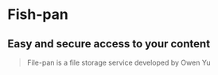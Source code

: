 # Fish-pan
## Easy and secure access to your content
> File-pan is a file storage service developed by Owen Yu
